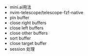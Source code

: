 - mini.ai用法
- nvim-telescope/telescope-fzf-native
- pin buffer
- close right buffers
- close left buffers
- close other buffers
- sort buffer
- close target buffer
- session 处理